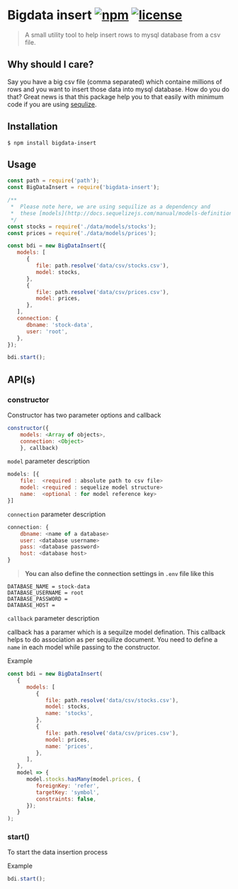 # Bigdata insert [![npm](https://img.shields.io/npm/v/bigdata-insert.svg)](https://www.npmjs.com/package/bigdata-insertl) [![license](https://img.shields.io/github/license/suvradip/bigdata-insert.svg)](https://github.com/suvradip/bigdata-insert/blob/master/LICENSE)

> A small utility tool to help insert rows to mysql database from a csv file.

## Why should I care?

Say you have a big csv file (comma separated) which containe millions of rows and you want to insert those data into mysql database. How do you do that? Great news is that this package help you to that easily with minimum code if you are using [sequlize](http://docs.sequelizejs.com/).

## Installation

```
$ npm install bigdata-insert
```

## Usage

```js
const path = require('path');
const BigDataInsert = require('bigdata-insert');

/**
 *  Please note here, we are using sequilize as a dependency and
 *  these [models](http://docs.sequelizejs.com/manual/models-definition.html#import) are constructed using sequilize data structure
 */
const stocks = require('./data/models/stocks');
const prices = require('./data/models/prices');

const bdi = new BigDataInsert({
   models: [
      {
         file: path.resolve('data/csv/stocks.csv'),
         model: stocks,
      },
      {
         file: path.resolve('data/csv/prices.csv'),
         model: prices,
      },
   ],
   connection: {
      dbname: 'stock-data',
      user: 'root',
   },
});

bdi.start();
```

## API(s)

### constructor

Constructor has two parameter options and callback

```js
constructor({
	models: <Array of objects>,
	connection: <Object>
	}, callback)
```

`model` parameter description

```js
models: [{
	file:  <required : absolute path to csv file>
	model: <required : sequelize model structure>
	name:  <optional : for model reference key>
}]
```

`connection` parameter description

```js
connection: {
	dbname: <name of a database>
	user: <database username>
	pass: <database password>
	host: <database host>
}
```

> **You can also define the connection settings in `.env` file like this**

```
DATABASE_NAME = stock-data
DATABASE_USERNAME = root
DATABASE_PASSWORD =
DATABASE_HOST =
```

`callback` parameter description

callback has a paramer which is a sequilze model defination. This callback helps to do association as per sequilize document. You need to define a `name` in each model while passing to the constructor.

Example

```js
const bdi = new BigDataInsert(
   {
      models: [
         {
            file: path.resolve('data/csv/stocks.csv'),
            model: stocks,
            name: 'stocks',
         },
         {
            file: path.resolve('data/csv/prices.csv'),
            model: prices,
            name: 'prices',
         },
      ],
   },
   model => {
      model.stocks.hasMany(model.prices, {
         foreignKey: 'refer',
         targetKey: 'symbol',
         constraints: false,
      });
   }
);
```

### start()

To start the data insertion process

Example

```js
bdi.start();
```
